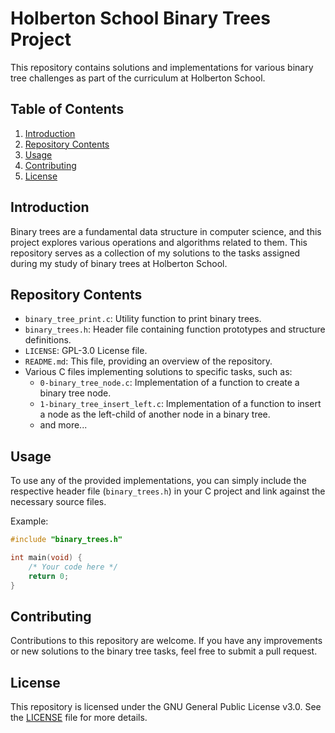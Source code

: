 # Holberton School Binary Trees Project

This repository contains solutions and implementations for various binary tree challenges as part of the curriculum at Holberton School.

## Table of Contents

1. [Introduction](#introduction)
2. [Repository Contents](#repository-contents)
3. [Usage](#usage)
4. [Contributing](#contributing)
5. [License](#license)

## Introduction

Binary trees are a fundamental data structure in computer science, and this project explores various operations and algorithms related to them. This repository serves as a collection of my solutions to the tasks assigned during my study of binary trees at Holberton School.

## Repository Contents

- `binary_tree_print.c`: Utility function to print binary trees.
- `binary_trees.h`: Header file containing function prototypes and structure definitions.
- `LICENSE`: GPL-3.0 License file.
- `README.md`: This file, providing an overview of the repository.
- Various C files implementing solutions to specific tasks, such as:
  - `0-binary_tree_node.c`: Implementation of a function to create a binary tree node.
  - `1-binary_tree_insert_left.c`: Implementation of a function to insert a node as the left-child of another node in a binary tree.
  - and more...

## Usage

To use any of the provided implementations, you can simply include the respective header file (`binary_trees.h`) in your C project and link against the necessary source files.

Example:

```c
#include "binary_trees.h"

int main(void) {
    /* Your code here */
    return 0;
}
```

## Contributing

Contributions to this repository are welcome. If you have any improvements or new solutions to the binary tree tasks, feel free to submit a pull request.

## License

This repository is licensed under the GNU General Public License v3.0. See the [LICENSE](LICENSE) file for more details.

